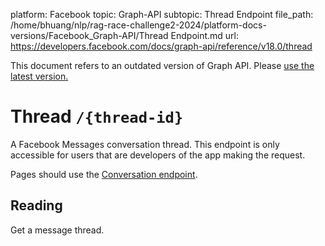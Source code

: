 platform: Facebook
topic: Graph-API
subtopic: Thread Endpoint
file_path: /home/bhuang/nlp/rag-race-challenge2-2024/platform-docs-versions/Facebook_Graph-API/Thread Endpoint.md
url: https://developers.facebook.com/docs/graph-api/reference/v18.0/thread

This document refers to an outdated version of Graph API. Please [use the latest version.](https://developers.facebook.com/docs/graph-api/reference/v19.0/thread)

# Thread `/{thread-id}`

A Facebook Messages conversation thread. This endpoint is only accessible for users that are developers of the app making the request.

Pages should use the [Conversation endpoint](https://developers.facebook.com/docs/graph-api/reference/conversation/).

## Reading

Get a message thread.
